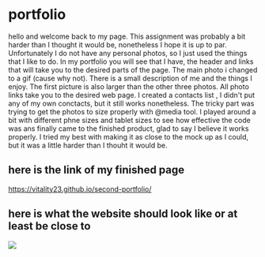 # portfolio

hello and welcome back to my page. This assignment was probably a bit harder than I thought it would be, nonetheless I hope it is up to par.
Unfortunately I do not have any personal photos, so I just used the things that I like to do.
In my portfolio you will see that I have, the header and links that will take you to the desired parts of the page.
The main photo i changed to a gif (cause why not).
There is a small description of me and the things I enjoy.
The first picture is also larger than the other three photos.
All photo links take you to the desired web page.
I created a contacts list , I didn't put any of my own conctacts, but it still works nonetheless.
The tricky part was trying to get the photos to size properly with @media tool.
I played around a bit with different phne sizes and tablet sizes to see how effective the code was
ans finally came to the finished product, glad to say I believe it works properly.
I tried my best with making it as close to the mock up as I could, but it was a little harder than I thouht it would be.

## here is the link of my finished page
https://vitality23.github.io/second-portfolio/


## here is what the website should look like or at least be close to 

![](assets/pictures/pictures/02-advanced-css-homework-demo.gif)


